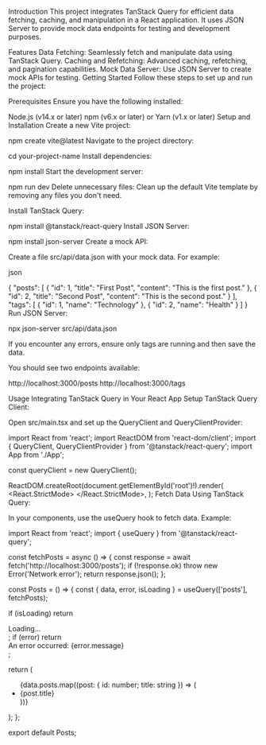 Introduction
This project integrates TanStack Query for efficient data fetching, caching, and manipulation in a React application. It uses JSON Server to provide mock data endpoints for testing and development purposes.

Features
Data Fetching: Seamlessly fetch and manipulate data using TanStack Query.
Caching and Refetching: Advanced caching, refetching, and pagination capabilities.
Mock Data Server: Use JSON Server to create mock APIs for testing.
Getting Started
Follow these steps to set up and run the project:

Prerequisites
Ensure you have the following installed:

Node.js (v14.x or later)
npm (v6.x or later) or Yarn (v1.x or later)
Setup and Installation
Create a new Vite project:

npm create vite@latest
Navigate to the project directory:

cd your-project-name
Install dependencies:

npm install
Start the development server:

npm run dev
Delete unnecessary files: Clean up the default Vite template by removing any files you don't need.

Install TanStack Query:

npm install @tanstack/react-query
Install JSON Server:

npm install json-server
Create a mock API:

Create a file src/api/data.json with your mock data. For example:

json

{
  "posts": [
    { "id": 1, "title": "First Post", "content": "This is the first post." },
    { "id": 2, "title": "Second Post", "content": "This is the second post." }
  ],
  "tags": [
    { "id": 1, "name": "Technology" },
    { "id": 2, "name": "Health" }
  ]
}
Run JSON Server:


npx json-server src/api/data.json

If you encounter any errors, ensure only tags are running and then save the data.

You should see two endpoints available:

http://localhost:3000/posts
http://localhost:3000/tags

Usage
Integrating TanStack Query in Your React App
Setup TanStack Query Client:

Open src/main.tsx and set up the QueryClient and QueryClientProvider:

import React from 'react';
import ReactDOM from 'react-dom/client';
import { QueryClient, QueryClientProvider } from '@tanstack/react-query';
import App from './App';

const queryClient = new QueryClient();

ReactDOM.createRoot(document.getElementById('root')!).render(
  <React.StrictMode>
    <QueryClientProvider client={queryClient}>
      <App />
    </QueryClientProvider>
  </React.StrictMode>,
);
Fetch Data Using TanStack Query:

In your components, use the useQuery hook to fetch data. Example:

import React from 'react';
import { useQuery } from '@tanstack/react-query';

const fetchPosts = async () => {
  const response = await fetch('http://localhost:3000/posts');
  if (!response.ok) throw new Error('Network error');
  return response.json();
};

const Posts = () => {
  const { data, error, isLoading } = useQuery(['posts'], fetchPosts);

  if (isLoading) return <div>Loading...</div>;
  if (error) return <div>An error occurred: {error.message}</div>;

  return (
    <ul>
      {data.posts.map((post: { id: number; title: string }) => (
        <li key={post.id}>{post.title}</li>
      ))}
    </ul>
  );
};

export default Posts;

